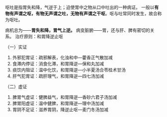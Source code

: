 呕吐是指胃失和降，气逆于上；迫使胃中之物从口中吐出的一种病证。
一般以**有物有声谓之呕，有物无声谓之吐，无物有声谓之干呕**。呕与吐常同时发生，故合称为呕吐。

病机总为——**胃失和降，胃气上逆。**
病变脏腑——胃，还与肝、脾有密切的关系。
治疗原则：和胃降逆止呕

（一）实证
1. 外邪犯胃证：疏邪解表，化浊和中—藿香正气散加减
2. 食滞内停证：消食化滞，和胃降逆—保和丸加减
3. 痰饮内阻证：温中化饮，和胃降逆—小半夏汤合苓桂术甘汤
4. 肝气犯胃证：疏肝理气，和胃降逆—四七汤加减

（二）虚证
1. 脾胃气虚证：健脾益气，和胃降逆—香砂六君子汤加减
2. 脾胃阳虚证：温中健脾，和胃降逆—理中汤加减
3. 胃阴不足证：滋养胃阴，降逆止呕—麦门冬汤加减